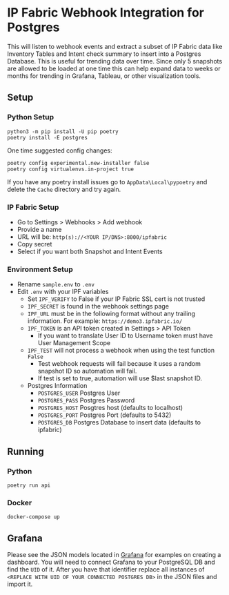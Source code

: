 # IP Fabric Webhook Integration for Postgres
This will listen to webhook events and extract a subset of IP Fabric data like Inventory Tables and
Intent check summary to insert into a Postgres Database.  This is useful for trending data over time.
Since only 5 snapshots are allowed to be loaded at one time this can help expand data to weeks or months
for trending in Grafana, Tableau, or other visualization tools.


## Setup

### <a id="python-setup"></a> Python Setup
```shell
python3 -m pip install -U pip poetry
poetry install -E postgres
```
One time suggested config changes:
```shell
poetry config experimental.new-installer false
poetry config virtualenvs.in-project true
```

If you have any poetry install issues go to `AppData\Local\pypoetry` and delete the `Cache` directory and try again.

### IP Fabric Setup

- Go to Settings > Webhooks > Add webhook
- Provide a name
- URL will be: `http(s)://<YOUR IP/DNS>:8000/ipfabric`
- Copy secret
- Select if you want both Snapshot and Intent Events

### Environment Setup

- Rename `sample.env` to `.env`
- Edit `.env` with your IPF variables
    - Set `IPF_VERIFY` to False if your IP Fabric SSL cert is not trusted
    - `IPF_SECRET` is found in the webhook settings page
    - `IPF_URL` must be in the following format without any trailing information. For example: `https://demo3.ipfabric.io/`
    - `IPF_TOKEN` is an API token created in Settings > API Token
        - If you want to translate User ID to Username token must have User Management Scope
    - `IPF_TEST` will not process a webhook when using the test function `False`
      - Test webhook requests will fail because it uses a random snapshot ID so automation will fail.
      - If test is set to true, automation will use $last snapshot ID.
    - Postgres Information
      - `POSTGRES_USER` Postgres User
      - `POSTGRES_PASS` Postgres Password
      - `POSTGRES_HOST` Posgtres host (defaults to localhost)
      - `POSTGRES_PORT` Postgres Port (defaults to 5432)
      - `POSTGRES_DB` Postgres Database to insert data (defaults to ipfabric)

## Running

### Python

```shell
poetry run api
```

### Docker

```shell
docker-compose up
```

## Grafana
Please see the JSON models located in [Grafana](Grafana) for examples on creating a dashboard.
You will need to connect Grafana to your PostgreSQL DB and find the `UID` of it.
After you have that identifier replace all instances of `<REPLACE WITH UID OF YOUR CONNECTED POSTGRES DB>` in the JSON files and import it.